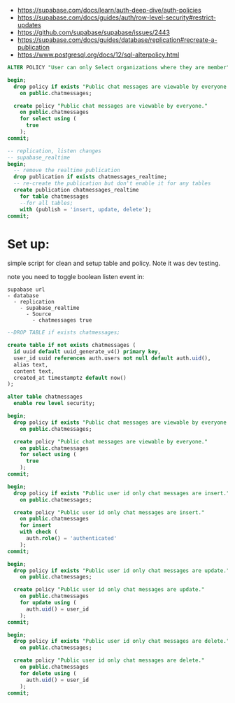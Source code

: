 

- https://supabase.com/docs/learn/auth-deep-dive/auth-policies
- https://supabase.com/docs/guides/auth/row-level-security#restrict-updates
- https://github.com/supabase/supabase/issues/2443
- https://supabase.com/docs/guides/database/replication#recreate-a-publication
- https://www.postgresql.org/docs/12/sql-alterpolicy.html

```sql
ALTER POLICY "User can only Select organizations where they are member" 


```

```sql
begin; 
  drop policy if exists "Public chat messages are viewable by everyone."
    on public.chatmessages; 

  create policy "Public chat messages are viewable by everyone."
    on public.chatmessages 
    for select using (
      true
    );
commit;

-- replication, listen changes
-- supabase_realtime
begin; 
  -- remove the realtime publication
  drop publication if exists chatmessages_realtime;
  -- re-create the publication but don't enable it for any tables
  create publication chatmessages_realtime 
    for table chatmessages
    --for all tables;
    with (publish = 'insert, update, delete');
commit;
```


# Set up:
simple script for clean and setup table and policy. Note it was dev testing.

note you need to toggle boolean listen event in:
```
supabase url
- database
  - replication
    - supabase_realtime
      - Source
        - chatmessages true
```

```sql
--DROP TABLE if exists chatmessages;

create table if not exists chatmessages (
  id uuid default uuid_generate_v4() primary key,
  user_id uuid references auth.users not null default auth.uid(),
  alias text,
  content text,
  created_at timestamptz default now()
);

alter table chatmessages
  enable row level security;

begin; 
  drop policy if exists "Public chat messages are viewable by everyone."
    on public.chatmessages; 

  create policy "Public chat messages are viewable by everyone."
    on public.chatmessages 
    for select using (
      true
    );
commit;

begin; 
  drop policy if exists "Public user id only chat messages are insert."
    on public.chatmessages; 

  create policy "Public user id only chat messages are insert."
    on public.chatmessages 
    for insert 
    with check (
      auth.role() = 'authenticated'
    );
commit;

begin; 
  drop policy if exists "Public user id only chat messages are update."
    on public.chatmessages; 

  create policy "Public user id only chat messages are update."
    on public.chatmessages 
    for update using (
      auth.uid() = user_id
    );
commit;

begin; 
  drop policy if exists "Public user id only chat messages are delete."
    on public.chatmessages; 

  create policy "Public user id only chat messages are delete."
    on public.chatmessages 
    for delete using (
      auth.uid() = user_id
    );
commit;
```